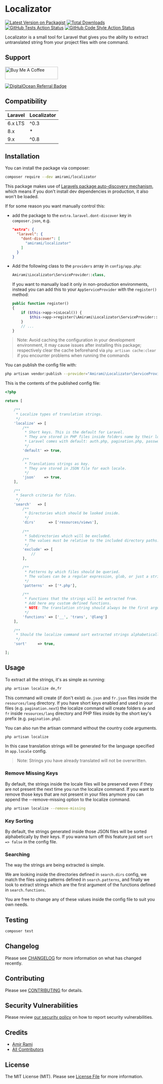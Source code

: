 # Localizator

[![Latest Version on Packagist](https://img.shields.io/packagist/v/amirami/localizator.svg?style=flat-square)](https://packagist.org/packages/amirami/localizator)
[![Total Downloads](https://img.shields.io/packagist/dt/amirami/localizator.svg?style=flat-square)](https://packagist.org/packages/amirami/localizator)
[![GitHub Tests Action Status](https://img.shields.io/github/workflow/status/amiranagram/localizator/tests?label=tests&style=flat-square)](https://github.com/amiranagram/localizator/actions?query=workflow%3Atests+branch%3Amaster)
[![GitHub Code Style Action Status](https://img.shields.io/github/workflow/status/amiranagram/localizator/Check%20&%20fix%20styling?label=code%20style&style=flat-square)](https://github.com/amiranagram/localizator/actions?query=workflow%3A"Check+%26+fix+styling"+branch%3Amaster)

Localizator is a small tool for Laravel that gives you the ability to extract untranslated string from your project files with one command.

## Support

<a href="https://www.buymeacoffee.com/amirami" target="_blank"><img src="https://cdn.buymeacoffee.com/buttons/default-orange.png" alt="Buy Me A Coffee" height="41" width="174"></a>

[![DigitalOcean Referral Badge](https://web-platforms.sfo2.digitaloceanspaces.com/WWW/Badge%203.svg)](https://www.digitalocean.com/?refcode=f38828dd20f8&utm_campaign=Referral_Invite&utm_medium=Referral_Program&utm_source=badge)

## Compatibility

| Laravel | Localizator |
|---------|-------------|
| 6.x LTS | ^0.3        |
| 8.x     | *           |
| 9.x     | ^0.8        |

## Installation

You can install the package via composer:

```bash
composer require --dev amirami/localizator
```

This package makes use of [Laravels package auto-discovery mechanism](https://medium.com/@taylorotwell/package-auto-discovery-in-laravel-5-5-ea9e3ab20518), which means if you don't install dev dependencies in production, it also won't be loaded.

If for some reason you want manually control this:
- add the package to the `extra.laravel.dont-discover` key in `composer.json`, e.g.
  ```json
  "extra": {
    "laravel": {
      "dont-discover": [
        "amirami/localizator"
      ]
    }
  }
  ```
- Add the following class to the `providers` array in `config/app.php`:
  ```php
  Amirami\Localizator\ServiceProvider::class,
  ```
  If you want to manually load it only in non-production environments, instead you can add this to your `AppServiceProvider` with the `register()` method:
  ```php
  public function register()
  {
      if ($this->app->isLocal()) {
          $this->app->register(\Amirami\Localizator\ServiceProvider::class);
      }
      // ...
  }
  ```

> Note: Avoid caching the configuration in your development environment, it may cause issues after installing this package; respectively clear the cache beforehand via `php artisan cache:clear` if you encounter problems when running the commands

You can publish the config file with:
```bash
php artisan vendor:publish --provider="Amirami\Localizator\ServiceProvider" --tag="config"
```

This is the contents of the published config file:

```php
<?php

return [

    /**
     * Localize types of translation strings.
     */
    'localize' => [
        /**
         * Short keys. This is the default for Laravel.
         * They are stored in PHP files inside folders name by their locale code.
         * Laravel comes with default: auth.php, pagination.php, passwords.php and validation.php
         */
        'default' => true,

        /**
         * Translations strings as key.
         * They are stored in JSON file for each locale.
         */
        'json'    => true,
    ],

    /**
     * Search criteria for files.
     */
    'search'   => [
        /**
         * Directories which should be looked inside.
         */
        'dirs'      => ['resources/views'],
        
        /**
         * Subdirectories which will be excluded.
         * The values must be relative to the included directory paths.
         */
        'exclude' => [
            //
        ],

        /**
         * Patterns by which files should be queried.
         * The values can be a regular expression, glob, or just a string.
         */
        'patterns'  => ['*.php'],

        /**
         * Functions that the strings will be extracted from.
         * Add here any custom defined functions.
         * NOTE: The translation string should always be the first argument.
         */
        'functions' => ['__', 'trans', '@lang']
    ],

    /**
     * Should the localize command sort extracted strings alphabetically?
     */
    'sort'     => true,

];

```

## Usage

To extract all the strings, it's as simple as running:

``` bash
php artisan localize de,fr
```

This command will create (if don't exist) `de.json` and `fr.json` files inside the `resources/lang` directory.
If you have short keys enabled and used in your files (e.g. `pagination.next`) the localize command will create folders `de` and `fr` inside `resources/lang` directory and PHP files inside by the short key's prefix (e.g. `pagination.php`).

You can also run the artisan command without the country code arguments.

``` bash
php artisan localize
```

In this case translation strings will be generated for the language specified in `app.locale` config.

> Note: Strings you have already translated will not be overwritten.

### Remove Missing Keys

By default, the strings inside the locale files will be preserved even if they are not present the next time you run the localize command.
If you want to remove those keys that are not present in your files anymore you can append the --remove-missing option to the localize command.
``` bash
php artisan localize --remove-missing
```
### Key Sorting

By default, the strings generated inside those JSON files will be sorted alphabetically by their keys.
If you wanna turn off this feature just set `sort => false` in the config file.

### Searching

The way the strings are being extracted is simple.

We are looking inside the directories defined in `search.dirs` config, we match the files using patterns defined in `search.patterns`, and finally we look to extract strings
 which are the first argument of the functions defined in `search.functions`.
 
You are free to change any of these values inside the config file to suit you own needs.

## Testing

``` bash
composer test
```

## Changelog

Please see [CHANGELOG](CHANGELOG.md) for more information on what has changed recently.

## Contributing

Please see [CONTRIBUTING](.github/CONTRIBUTING.md) for details.

## Security Vulnerabilities

Please review [our security policy](../../security/policy) on how to report security vulnerabilities.

## Credits

- [Amir Rami](https://github.com/amiranagram)
- [All Contributors](../../contributors)

## License

The MIT License (MIT). Please see [License File](LICENSE.md) for more information.
